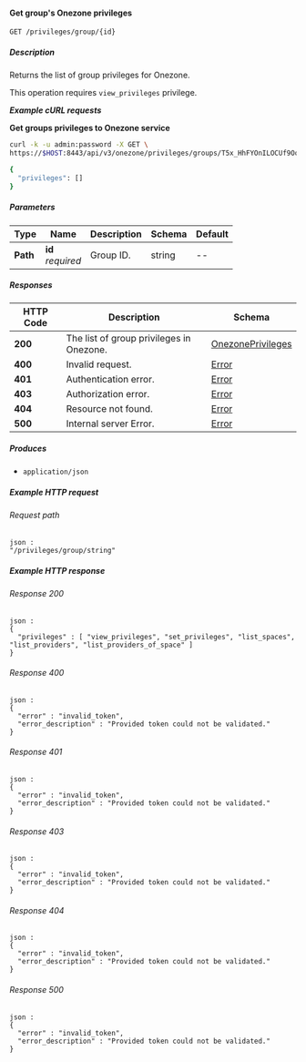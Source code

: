 
<a name="get_group_onezone_privileges"></a>
#### Get group's Onezone privileges
```
GET /privileges/group/{id}
```


##### Description
Returns the list of group privileges for Onezone.

This operation requires `view_privileges` privilege.

***Example cURL requests***

**Get groups privileges to Onezone service**
```bash
curl -k -u admin:password -X GET \
https://$HOST:8443/api/v3/onezone/privileges/groups/T5x_HhFYOnILOCUf9OqgExw00RwaU2MXT5122oWk_sM

{
  "privileges": []
}
```


##### Parameters

|Type|Name|Description|Schema|Default|
|---|---|---|---|---|
|**Path**|**id**  <br>*required*|Group ID.|string|--|


##### Responses

|HTTP Code|Description|Schema|
|---|---|---|
|**200**|The list of group privileges in Onezone.|[OnezonePrivileges](../definitions/OnezonePrivileges.md#onezoneprivileges)|
|**400**|Invalid request.|[Error](../definitions/Error.md#error)|
|**401**|Authentication error.|[Error](../definitions/Error.md#error)|
|**403**|Authorization error.|[Error](../definitions/Error.md#error)|
|**404**|Resource not found.|[Error](../definitions/Error.md#error)|
|**500**|Internal server Error.|[Error](../definitions/Error.md#error)|


##### Produces

* `application/json`


##### Example HTTP request

###### Request path
```
json :
"/privileges/group/string"
```


##### Example HTTP response

###### Response 200
```
json :
{
  "privileges" : [ "view_privileges", "set_privileges", "list_spaces", "list_providers", "list_providers_of_space" ]
}
```


###### Response 400
```
json :
{
  "error" : "invalid_token",
  "error_description" : "Provided token could not be validated."
}
```


###### Response 401
```
json :
{
  "error" : "invalid_token",
  "error_description" : "Provided token could not be validated."
}
```


###### Response 403
```
json :
{
  "error" : "invalid_token",
  "error_description" : "Provided token could not be validated."
}
```


###### Response 404
```
json :
{
  "error" : "invalid_token",
  "error_description" : "Provided token could not be validated."
}
```


###### Response 500
```
json :
{
  "error" : "invalid_token",
  "error_description" : "Provided token could not be validated."
}
```



